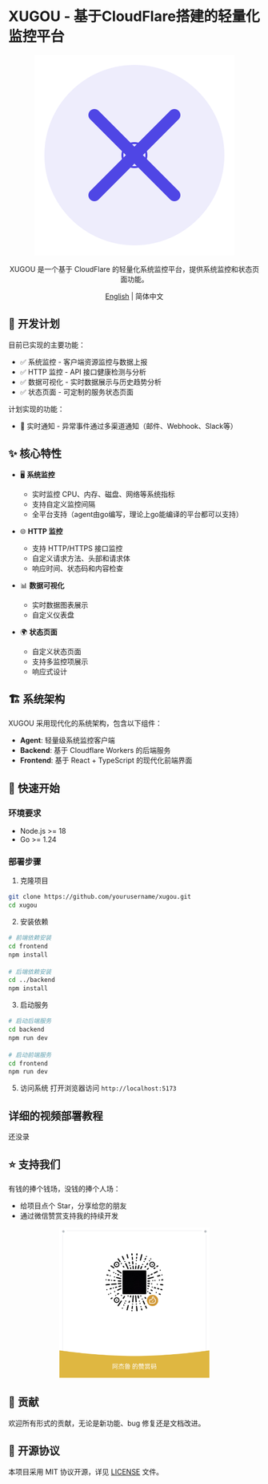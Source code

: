 # XUGOU - 基于CloudFlare搭建的轻量化监控平台

<div align="center">

![XUGOU Logo](frontend/public/logo.svg)

XUGOU 是一个基于 CloudFlare 的轻量化系统监控平台，提供系统监控和状态页面功能。

[English](./README_EN.md) | 简体中文

</div>

## 📅 开发计划

目前已实现的主要功能：

- ✅ 系统监控 - 客户端资源监控与数据上报
- ✅ HTTP 监控 - API 接口健康检测与分析
- ✅ 数据可视化 - 实时数据展示与历史趋势分析
- ✅ 状态页面 - 可定制的服务状态页面

计划实现的功能：

- 🚧 实时通知 - 异常事件通过多渠道通知（邮件、Webhook、Slack等）

## ✨ 核心特性

- 🖥️ **系统监控**
  - 实时监控 CPU、内存、磁盘、网络等系统指标
  - 支持自定义监控间隔
  - 全平台支持（agent由go编写，理论上go能编译的平台都可以支持）

- 🌐 **HTTP 监控**
  - 支持 HTTP/HTTPS 接口监控
  - 自定义请求方法、头部和请求体
  - 响应时间、状态码和内容检查

- 📊 **数据可视化**
  - 实时数据图表展示
  - 自定义仪表盘

- 🌍 **状态页面**
  - 自定义状态页面
  - 支持多监控项展示
  - 响应式设计

## 🏗️ 系统架构

XUGOU 采用现代化的系统架构，包含以下组件：

- **Agent**: 轻量级系统监控客户端
- **Backend**: 基于 Cloudflare Workers 的后端服务
- **Frontend**: 基于 React + TypeScript 的现代化前端界面

## 🚀 快速开始

### 环境要求

- Node.js >= 18
- Go >= 1.24

### 部署步骤

1. 克隆项目
```bash
git clone https://github.com/yourusername/xugou.git
cd xugou
```

2. 安装依赖
```bash
# 前端依赖安装
cd frontend
npm install

# 后端依赖安装
cd ../backend
npm install

```

3. 启动服务
```bash
# 启动后端服务
cd backend
npm run dev

# 启动前端服务
cd frontend
npm run dev

```

5. 访问系统
打开浏览器访问 `http://localhost:5173`

## 详细的视频部署教程

还没录

## ⭐ 支持我们

有钱的捧个钱场，没钱的捧个人场：

- 给项目点个 Star，分享给您的朋友
- 通过微信赞赏支持我的持续开发

<div align="center">
  <img src="frontend/public/wechat-reward.png" alt="微信赞赏码" width="300">
</div>

## 🤝 贡献

欢迎所有形式的贡献，无论是新功能、bug 修复还是文档改进。

## 📄 开源协议

本项目采用 MIT 协议开源，详见 [LICENSE](./LICENSE) 文件。